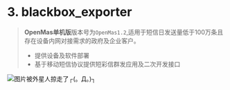 # 3. blackbox\_exporter

> **OpenMas单机版**版本号为`OpenMas1.2`,适用于短信日发送量低于100万条且存在设备内网对接需求的政府及企业客户。
>
> * 提供设备及软件部署  
> * 基于移动短信协议提供短彩信群发应用及二次开发接口

![&#x56FE;&#x7247;&#x88AB;&#x5916;&#x661F;&#x4EBA;&#x63A0;&#x8D70;&#x4E86;&#x250C;\(&#x3002;&#x414;&#x3002;\)&#x2510;](https://github.com/AppleTu/mybook/tree/3f98f8780eb01a78af97e26212693d61f840d67e/images/loginPage_V1.2.jpg)

